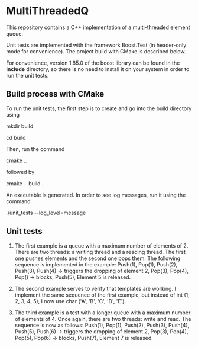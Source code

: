 # MultiThreadedQ

This repository contains a C++ implementation of a multi-threaded element queue. 

Unit tests are implemented with the framework Boost.Test (in header-only mode for convenience). The project build with CMake is described below.

For convenience, version 1.85.0 of the boost library can be found in the **include** directory, so there is no need to install it on your system in order to run the unit tests.

## Build process with CMake

To run the unit tests, the first step is to create and go into the build directory using 


mkdir build 


cd build


Then, run the command 


cmake ..


followed by 


cmake --build .


An executable is generated. In order to see log messages, run it using the command 


./unit_tests --log_level=message

## Unit tests

1. The first example is a queue with a maximum number of elements of 2. There are two threads: a writing thread and a reading thread. The first one pushes elements and the second one pops them. The following sequence is implemented in the example: Push(1), Pop(1), Push(2), Push(3), Push(4) -> triggers the dropping of element 2, Pop(3), Pop(4), Pop() -> blocks, Push(5), Element 5 is released.

2. The second example serves to verify that templates are working. I implement the same sequence of the first example, but instead of int (1, 2, 3, 4, 5), I now use char ('A', 'B', 'C', 'D', 'E').

3. The third example is a test with a longer queue with a maximum number of elements of 4. Once again, there are two threads: write and read. The sequence is now as follows: Push(1), Pop(1), Push(2), Push(3), Push(4), Push(5), Push(6) -> triggers the dropping of element 2, Pop(3), Pop(4), Pop(5), Pop(6) -> blocks, Push(7), Element 7 is released. 

